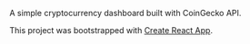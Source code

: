 A simple cryptocurrency dashboard built with CoinGecko API.

This project was bootstrapped with [Create React App](https://github.com/facebook/create-react-app).
